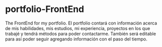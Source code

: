 # portfolio-FrontEnd
The FrontEnd for my portfolio.
El portfolio contará con información acerca de mis habilidades, mis estudios, mi experiencia, proyectos en los que trabajé y tendrá métodos para poder contactarme.
También será editable para así poder seguir agregando información con el paso del tiempo.
